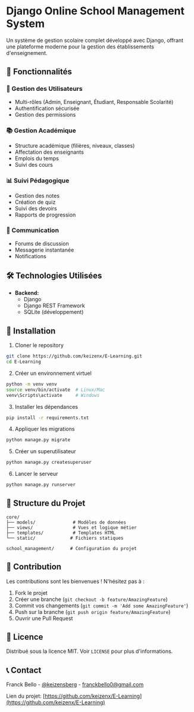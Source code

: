 # Django Online School Management System

Un système de gestion scolaire complet développé avec Django, offrant une plateforme moderne pour la gestion des établissements d'enseignement.

## 🌟 Fonctionnalités

### 👥 Gestion des Utilisateurs
- Multi-rôles (Admin, Enseignant, Étudiant, Responsable Scolarité)
- Authentification sécurisée
- Gestion des permissions

### 📚 Gestion Académique
- Structure académique (filières, niveaux, classes)
- Affectation des enseignants
- Emplois du temps
- Suivi des cours

### 📊 Suivi Pédagogique
- Gestion des notes
- Création de quiz
- Suivi des devoirs
- Rapports de progression

### 💬 Communication
- Forums de discussion
- Messagerie instantanée
- Notifications

## 🛠 Technologies Utilisées

- **Backend:**
  - Django
  - Django REST Framework
  - SQLite (développement)

## 🚀 Installation

1. Cloner le repository
```bash
git clone https://github.com/keizenx/E-Learning.git
cd E-Learning
```

2. Créer un environnement virtuel
```bash
python -m venv venv
source venv/bin/activate  # Linux/Mac
venv\Scripts\activate     # Windows
```

3. Installer les dépendances
```bash
pip install -r requirements.txt
```

4. Appliquer les migrations
```bash
python manage.py migrate
```

5. Créer un superutilisateur
```bash
python manage.py createsuperuser
```

6. Lancer le serveur
```bash
python manage.py runserver
```

## 📁 Structure du Projet

```
core/
├── models/              # Modèles de données
├── views/               # Vues et logique métier
├── templates/           # Templates HTML
└── static/             # Fichiers statiques

school_management/      # Configuration du projet
```

## 🤝 Contribution

Les contributions sont les bienvenues ! N'hésitez pas à :
1. Fork le projet
2. Créer une branche (`git checkout -b feature/AmazingFeature`)
3. Commit vos changements (`git commit -m 'Add some AmazingFeature'`)
4. Push sur la branche (`git push origin feature/AmazingFeature`)
5. Ouvrir une Pull Request

## 📝 Licence

Distribué sous la licence MIT. Voir `LICENSE` pour plus d'informations.

## 📞 Contact

Franck Bello - [@keizensberg](https://X.com/keizensberg) - franckbello0@gmail.com

Lien du projet: [https://github.com/keizenx/E-Learning](https://github.com/keizenx/E-Learning)
